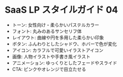 # SaaS LP スタイルガイド 04

- トーン: 女性向け・柔らかいパステルカラー
- フォント: 丸みのあるサンセリフ体
- レイアウト: 曲線や円を多用した柔らかい印象
- ボタン: ふんわりとしたシャドウ、ホバーで色が変化
- アイコン: カラフルで可愛いイラストアイコン
- 画像: 人物イラストや手書き風イラスト
- アニメーション: ゆっくりとしたフェードやスライド
- CTA: ピンクやオレンジで目立たせる 